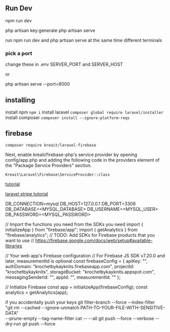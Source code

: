## Run Dev
npm run dev

php artisan key:generate
php artisan serve

run npm run dev and php artisan serve at the same time different terminals

### pick a port
change these in .env
SERVER_PORT and SERVER_HOST 

or 

php artisan serve --port=8000

## installing
install npm ```npm i```
install laravel  ```composer global require laravel/installer```
install composer ```composer install --ignore-platform-reqs```


## firebase
```composer require kreait/laravel-firebase```

Next, enable kreait/firebase-php's service provider by opening config/app.php and adding the following code in the providers element of the "Package Service Providers" section.

```Kreait\Laravel\Firebase\ServiceProvider::class```

[tutorial](https://www.twilio.com/blog/create-restful-crud-api-php-using-laravel-google-firebase#:~:text=To%20access%20Firebase%20in%20Laravel,which%20also%20supports%20Lumen%20projects.)

[laravel stripe tutorial](https://github.com/thecodeholic/stripe-checkout-laravel)

DB_CONNECTION=mysql
DB_HOST=127.0.0.1
DB_PORT=3306
DB_DATABASE=<MYSQL_DATABASE>
DB_USERNAME=<MYSQL_USER>
DB_PASSWORD=<MYSQL_PASSWORD>


// Import the functions you need from the SDKs you need
import { initializeApp } from "firebase/app";
import { getAnalytics } from "firebase/analytics";
// TODO: Add SDKs for Firebase products that you want to use
// https://firebase.google.com/docs/web/setup#available-libraries

// Your web app's Firebase configuration
// For Firebase JS SDK v7.20.0 and later, measurementId is optional
const firebaseConfig = {
  apiKey: "",
  authDomain: "krochetbykayknits.firebaseapp.com",
  projectId: "krochetbykayknits",
  storageBucket: "krochetbykayknits.appspot.com",
  messagingSenderId: "",
  appId: "",
  measurementId: ""
};

// Initialize Firebase
const app = initializeApp(firebaseConfig);
const analytics = getAnalytics(app);

if you accidentally push your keys 
  git filter-branch --force --index-filter \
  "git rm --cached --ignore-unmatch PATH-TO-YOUR-FILE-WITH-SENSITIVE-DATA" \
  --prune-empty --tag-name-filter cat -- --all
  git push --force --verbose --dry-run
  git push --force